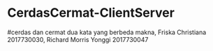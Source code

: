 # CerdasCermat-ClientServer

#cerdas dan cermat dua kata yang berbeda makna, Friska Christiana 2017730030, Richard Morris Yonggi 2017730047
